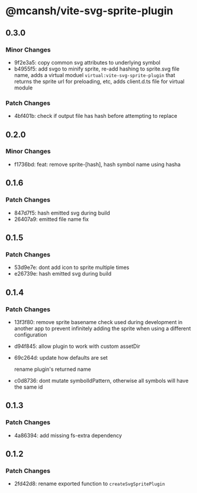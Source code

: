 # @mcansh/vite-svg-sprite-plugin

## 0.3.0

### Minor Changes

- 9f2e3a5: copy common svg attributes to underlying symbol
- b4955f5: add svgo to minify sprite, re-add hashing to sprite.svg file name, adds a virtual moduel `virtual:vite-svg-sprite-plugin` that returns the sprite url for preloading, etc, adds client.d.ts file for virtual module

### Patch Changes

- 4bf401b: check if output file has hash before attempting to replace

## 0.2.0

### Minor Changes

- f1736bd: feat: remove sprite-[hash], hash symbol name using hasha

## 0.1.6

### Patch Changes

- 847d7f5: hash emitted svg during build
- 26407a9: emitted file name fix

## 0.1.5

### Patch Changes

- 53d9e7e: dont add icon to sprite multiple times
- e26739e: hash emitted svg during build

## 0.1.4

### Patch Changes

- 13f3f80: remove sprite basename check used during development in another app to prevent infinitely adding the sprite when using a different configuration
- d94f845: allow plugin to work with custom assetDir
- 69c264d: update how defaults are set

  rename plugin's returned name

- c0d8736: dont mutate symbolIdPattern, otherwise all symbols will have the same id

## 0.1.3

### Patch Changes

- 4a86394: add missing fs-extra dependency

## 0.1.2

### Patch Changes

- 2fd42d8: rename exported function to `createSvgSpritePlugin`
